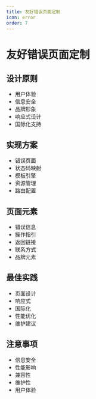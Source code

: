 ```yaml
---
title: 友好错误页面定制
icon: error
order: 7
---
```


# 友好错误页面定制

## 设计原则
- 用户体验
- 信息安全
- 品牌形象
- 响应式设计
- 国际化支持

## 实现方案
- 错误页面
- 状态码映射
- 模板引擎
- 资源管理
- 路由配置

## 页面元素
- 错误信息
- 操作指引
- 返回链接
- 联系方式
- 品牌元素

## 最佳实践
- 页面设计
- 响应式
- 国际化
- 性能优化
- 维护建议

## 注意事项
- 信息安全
- 性能影响
- 兼容性
- 维护性
- 用户体验
